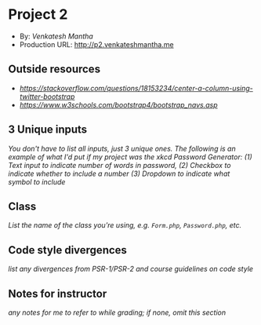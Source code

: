 # Project 2
+ By: *Venkatesh Mantha*
+ Production URL: <http://p2.venkateshmantha.me>

## Outside resources
+ *https://stackoverflow.com/questions/18153234/center-a-column-using-twitter-bootstrap*
+ *https://www.w3schools.com/bootstrap4/bootstrap_navs.asp*

## 3 Unique inputs
*You don't have to list all inputs, just 3 unique ones. The following is an example of what I'd put if my project was the xkcd Password Generator: (1) Text input to indicate number of words in password, (2) Checkbox to indicate whether to include a number (3) Dropdown to indicate what symbol to include*

## Class
*List the name of the class you're using, e.g. `Form.php`, `Password.php`, etc.*

## Code style divergences
*list any divergences from PSR-1/PSR-2 and course guidelines on code style*

## Notes for instructor
*any notes for me to refer to while grading; if none, omit this section*
